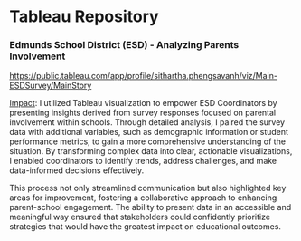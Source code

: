 # Tableau Repository

### Edmunds School District (ESD) - Analyzing Parents Involvement

https://public.tableau.com/app/profile/sithartha.phengsavanh/viz/Main-ESDSurvey/MainStory

<ins>Impact</ins>: I utilized Tableau visualization to empower ESD Coordinators by presenting insights derived from survey responses focused on parental involvement within schools. Through detailed analysis, I paired the survey data with additional variables, such as demographic information or student performance metrics, to gain a more comprehensive understanding of the situation. By transforming complex data into clear, actionable visualizations, I enabled coordinators to identify trends, address challenges, and make data-informed decisions effectively.

This process not only streamlined communication but also highlighted key areas for improvement, fostering a collaborative approach to enhancing parent-school engagement. The ability to present data in an accessible and meaningful way ensured that stakeholders could confidently prioritize strategies that would have the greatest impact on educational outcomes.

